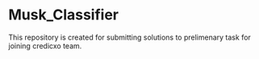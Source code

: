 # Musk_Classifier
 This repository is created for submitting solutions to prelimenary task for  joining credicxo team.
